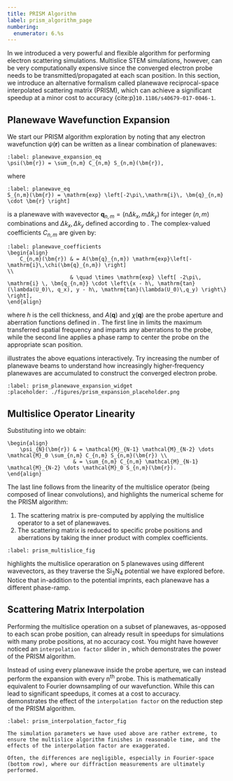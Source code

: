 ```yaml
---
title: PRISM Algorithm
label: prism_algorithm_page
numbering:
  enumerator: 6.%s
---
```


In [](#multislice_algorithm_page) we introduced a very powerful and flexible algorithm for performing electron scattering simulations.
Multislice STEM simulations, however, can be very computationally expensive since the converged electron probe needs to be transmitted/propagated at each scan position.
In this section, we introduce an alternative formalism called planewave reciprocal-space interpolated scattering matrix (PRISM), which can achieve a significant speedup at a minor cost to accuracy {cite:p}`10.1186/s40679-017-0046-1`.

## Planewave Wavefunction Expansion

We start our PRISM algorithm exploration by noting that any electron wavefunction $\psi(\bm{r})$ can be written as a linear combination of planewaves:

```{math}
:label: planewave_expansion_eq
\psi(\bm{r}) = \sum_{n,m} C_{n,m} S_{n,m}(\bm{r}),
```
where
```{math}
:label: planewave_eq
S_{n,m}(\bm{r}) = \mathrm{exp} \left[-2\pi\,\mathrm{i}\, \bm{q}_{n,m} \cdot \bm{r} \right]
```
is a planewave with wavevector $\bm{q}_{n,m} = \left(n \Delta k_x, m \Delta k_y\right)$ for integer $(n,m)$ combinations and $\Delta k_x, \Delta k_y$ defined according to [](#sampling_callout).
The complex-valued coefficients $C_{n,m}$ are given by:
```{math}
:label: planewave_coefficients
\begin{align}
	C_{n,m}(\bm{r}) & = A(\bm{q}_{n,m}) \mathrm{exp}\left[-\mathrm{i}\,\chi(\bm{q}_{n,m}) \right]                                                                                                          \\
	                & \quad \times \mathrm{exp} \left[ -2\pi\, \mathrm{i} \, \bm{q_{n,m}} \cdot \left\{x - h\, \mathrm{tan}(\lambda(U_0)\, q_x), y - h\, \mathrm{tan}(\lambda(U_0)\,q_y) \right\} \right], 
\end{align}
```
where $h$ is the cell thickness, and $A(\bm{q})$ and $\chi(\bm{q})$ are the probe aperture and aberration functions defined in [](#electron_wavefunctions_page).
The first line in [](#planewave_coefficients) limits the maximum transferred spatial frequency and imparts any aberrations to the probe, while the second line applies a phase ramp to center the probe on the appropriate scan position.

[](#prism_planewave_expansion_widget) illustrates the above equations interactively.
Try increasing the number of planewave beams to understand how increasingly higher-frequency planewaves are accumulated to construct the converged electron probe.

```{figure} #app:prism_planewave_expansion_widget
:label: prism_planewave_expansion_widget
:placeholder: ./figures/prism_expansion_placeholder.png
```

## Multislice Operator Linearity

Substituting [](#planewave_expansion_eq) into [](#multislice_operator) we obtain:

```{math}
\begin{align}
    \psi_{N}(\bm{r}) & = \mathcal{M}_{N-1} \mathcal{M}_{N-2} \dots \mathcal{M}_0 \sum_{n,m} C_{n,m} S_{n,m}(\bm{r}) \\
                     & = \sum_{n,m} C_{n,m} \mathcal{M}_{N-1} \mathcal{M}_{N-2} \dots \mathcal{M}_0 S_{n,m}(\bm{r}).
\end{align}
```
The last line follows from the linearity of the multislice operator (being composed of linear convolutions), and highlights the numerical scheme for the PRISM algorithm:

1. The scattering matrix is pre-computed by applying the multislice operator to a set of planewaves.
2. The scattering matrix is reduced to specific probe positions and aberrations by taking the inner product with complex coefficients.

```{figure} #prism_multislice
:label: prism_multislice_fig
```

[](#prism_multislice_fig) highlights the multislice operaration on 5 planewaves using different wavevectors, as they traverse the Si$_3$N$_4$ potential we have explored before.
Notice that in-addition to the potential imprints, each planewave has a different phase-ramp.

## Scattering Matrix Interpolation

Performing the multislice operation on a subset of planewaves, as-opposed to each scan probe position, can already result in speedups for simulations with many probe positions, at no accuracy cost.
You might have however noticed an `interpolation factor` slider in [](#prism_planewave_expansion_widget), which demonstrates the power of the PRISM algorithm.

Instead of using every planewave inside the probe aperture, we can instead perform the expansion with every n$^{\mathrm{th}}$ probe.
This is mathematically equivalent to Fourier downsampling of our wavefunction.
While this can lead to significant speedups, it comes at a cost to accuracy.  
[](#prism_interpolation_factor_fig) demonstrates the effect of the `interpolation factor` on the reduction step of the PRISM algorithm.


```{figure} #prism_interpolation_factor
:label: prism_interpolation_factor_fig
```

```{note} Exagerrated Parameters
The simulation parameters we have used above are rather extreme, to ensure the multislice algorithm finishes in reasonable time, and the effects of the interpolation factor are exaggerated.

Often, the differences are negligible, especially in Fourier-space (bottom row), where our diffraction measurements are ultimately performed.
```
